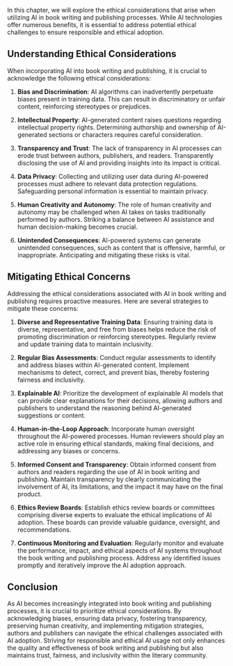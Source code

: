 

In this chapter, we will explore the ethical considerations that arise when utilizing AI in book writing and publishing processes. While AI technologies offer numerous benefits, it is essential to address potential ethical challenges to ensure responsible and ethical adoption.

Understanding Ethical Considerations
------------------------------------

When incorporating AI into book writing and publishing, it is crucial to acknowledge the following ethical considerations:

1. **Bias and Discrimination**: AI algorithms can inadvertently perpetuate biases present in training data. This can result in discriminatory or unfair content, reinforcing stereotypes or prejudices.

2. **Intellectual Property**: AI-generated content raises questions regarding intellectual property rights. Determining authorship and ownership of AI-generated sections or characters requires careful consideration.

3. **Transparency and Trust**: The lack of transparency in AI processes can erode trust between authors, publishers, and readers. Transparently disclosing the use of AI and providing insights into its impact is critical.

4. **Data Privacy**: Collecting and utilizing user data during AI-powered processes must adhere to relevant data protection regulations. Safeguarding personal information is essential to maintain privacy.

5. **Human Creativity and Autonomy**: The role of human creativity and autonomy may be challenged when AI takes on tasks traditionally performed by authors. Striking a balance between AI assistance and human decision-making becomes crucial.

6. **Unintended Consequences**: AI-powered systems can generate unintended consequences, such as content that is offensive, harmful, or inappropriate. Anticipating and mitigating these risks is vital.

Mitigating Ethical Concerns
---------------------------

Addressing the ethical considerations associated with AI in book writing and publishing requires proactive measures. Here are several strategies to mitigate these concerns:

1. **Diverse and Representative Training Data**: Ensuring training data is diverse, representative, and free from biases helps reduce the risk of promoting discrimination or reinforcing stereotypes. Regularly review and update training data to maintain inclusivity.

2. **Regular Bias Assessments**: Conduct regular assessments to identify and address biases within AI-generated content. Implement mechanisms to detect, correct, and prevent bias, thereby fostering fairness and inclusivity.

3. **Explainable AI**: Prioritize the development of explainable AI models that can provide clear explanations for their decisions, allowing authors and publishers to understand the reasoning behind AI-generated suggestions or content.

4. **Human-in-the-Loop Approach**: Incorporate human oversight throughout the AI-powered processes. Human reviewers should play an active role in ensuring ethical standards, making final decisions, and addressing any biases or concerns.

5. **Informed Consent and Transparency**: Obtain informed consent from authors and readers regarding the use of AI in book writing and publishing. Maintain transparency by clearly communicating the involvement of AI, its limitations, and the impact it may have on the final product.

6. **Ethics Review Boards**: Establish ethics review boards or committees comprising diverse experts to evaluate the ethical implications of AI adoption. These boards can provide valuable guidance, oversight, and recommendations.

7. **Continuous Monitoring and Evaluation**: Regularly monitor and evaluate the performance, impact, and ethical aspects of AI systems throughout the book writing and publishing process. Address any identified issues promptly and iteratively improve the AI adoption approach.

Conclusion
----------

As AI becomes increasingly integrated into book writing and publishing processes, it is crucial to prioritize ethical considerations. By acknowledging biases, ensuring data privacy, fostering transparency, preserving human creativity, and implementing mitigation strategies, authors and publishers can navigate the ethical challenges associated with AI adoption. Striving for responsible and ethical AI usage not only enhances the quality and effectiveness of book writing and publishing but also maintains trust, fairness, and inclusivity within the literary community.
